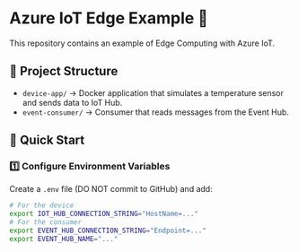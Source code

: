 # Azure IoT Edge Example 🚀

This repository contains an example of Edge Computing with Azure IoT.

## 📂 Project Structure
- `device-app/` → Docker application that simulates a temperature sensor and sends data to IoT Hub.
- `event-consumer/` → Consumer that reads messages from the Event Hub.

## 🚀 Quick Start
### 1️⃣ Configure Environment Variables
Create a `.env` file (DO NOT commit to GitHub) and add:

```sh
# For the device
export IOT_HUB_CONNECTION_STRING="HostName=..."
# For the consumer
export EVENT_HUB_CONNECTION_STRING="Endpoint=..."
export EVENT_HUB_NAME="..."
```


